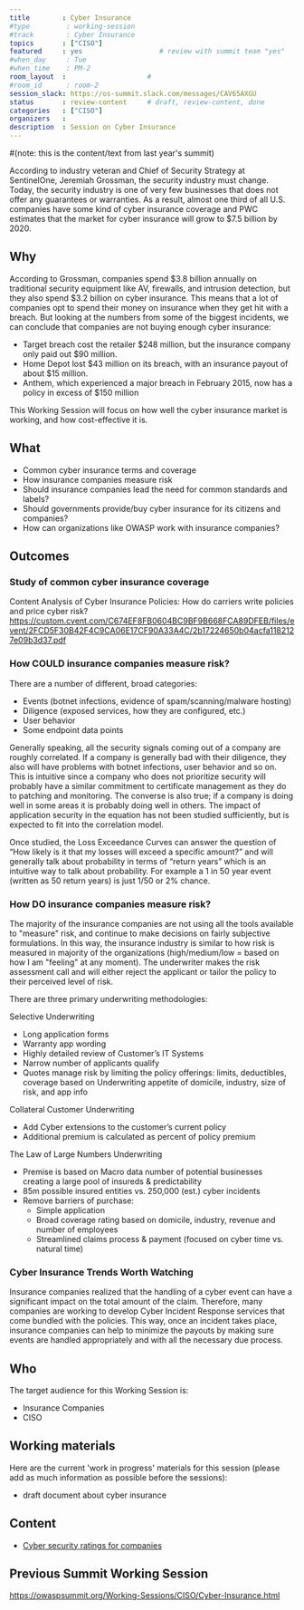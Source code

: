 ```yaml
---
title        : Cyber Insurance
#type         : working-session
#track        : Cyber Insurance
topics       : ["CISO"]
featured     : yes                   # review with summit team "yes"
#when_day     : Tue
#when_time    : PM-2
room_layout  :                    #
#room_id      : room-2
session_slack: https://os-summit.slack.com/messages/CAV65AXGU
status       : review-content     # draft, review-content, done
categories   : ["CISO"]
organizers   :
description  : Session on Cyber Insurance
---
```


#(note: this is the content/text from last year's summit)

According to industry veteran and Chief of Security Strategy at SentinelOne, Jeremiah Grossman, the security industry must change. Today, the security industry is one of very few businesses that does not offer any guarantees or warranties.
As a result, almost one third of all U.S. companies have some kind of cyber insurance coverage and PWC estimates that the market for cyber insurance will grow to $7.5 billion by 2020.

## Why

According to Grossman, companies spend $3.8 billion annually on traditional security equipment like AV, firewalls, and intrusion detection, but they also spend $3.2 billion on cyber insurance.
This means that a lot of companies opt to spend their money on insurance when they get hit with a breach. But looking at the numbers from some of the biggest incidents, we can conclude that companies are not buying enough cyber insurance:

- Target breach cost the retailer $248 million, but the insurance company only paid out $90 million.
- Home Depot lost $43 million on its breach, with an insurance payout of about $15 million.
- Anthem, which experienced a major breach in February 2015, now has a policy in excess of $150 million

This Working Session will focus on how well the cyber insurance market is working, and how cost-effective it is.


## What

 - Common cyber insurance terms and coverage
 - How insurance companies measure risk
 - Should insurance companies lead the need for common standards and labels?
 - Should governments provide/buy cyber insurance for its citizens and companies?
 - How can organizations like OWASP work with insurance companies?

## Outcomes

### Study of common cyber insurance coverage

Content Analysis of Cyber Insurance Policies: How do carriers write policies and price cyber risk?
https://custom.cvent.com/C674EF8FB0604BC9BF9B668FCA89DFEB/files/event/2FCD5F30B42F4C9CA06E17CF90A33A4C/2b17224650b04acfa1182127e09b3d37.pdf

### How COULD insurance companies measure risk?

There are a number of different, broad categories:
 - Events (botnet infections, evidence of spam/scanning/malware hosting)
 - Diligence (exposed services, how they are configured, etc.)
 - User behavior
 - Some endpoint data points

Generally speaking, all the security signals coming out of a company are roughly correlated.  If a company is generally bad with their diligence, they also will have problems with botnet infections, user behavior and so on.  This is intuitive since a company who does not prioritize security will probably have a similar commitment to certificate management as they do to patching and monitoring.  The converse is also true; if a company is doing well in some areas it is probably doing well in others. The impact of application security in the equation has not been studied sufficiently, but is expected to fit into the correlation model.

Once studied, the Loss Exceedance Curves can answer the question of “How likely is it that my losses will exceed a specific amount?” and will generally talk about probability in terms of “return years” which is an intuitive way to talk about probability.	 For example a 1 in 50 year event (written as 50 return years) is just 1/50 or 2% chance.

### How DO insurance companies measure risk?
The majority of the insurance companies are not using all the tools available to "measure" risk, and continue to make decisions on fairly subjective formulations.  In this way, the insurance industry is similar to how risk is measured in majority of the organizations (high/medium/low = based on how I am "feeling" at any moment).  The underwriter makes the risk assessment call and will either reject the applicant or tailor the policy to their perceived level of risk.

There are three primary underwriting methodologies:

Selective Underwriting
 - Long application forms
 - Warranty app wording
 - Highly detailed review of Customer’s IT Systems
 - Narrow number of applicants qualify
 - Quotes manage risk by limiting the policy offerings: limits, deductibles, coverage based on Underwriting appetite of domicile, industry, size of risk, and app info

Collateral Customer Underwriting
  - Add Cyber extensions to the customer’s current policy
  - Additional premium is calculated as percent of policy premium

The Law of Large Numbers Underwriting
 - Premise is based on Macro data number of potential businesses creating a large pool of insureds & predictability
 - 85m possible insured entities vs. 250,000 (est.) cyber incidents
 - Remove barriers of purchase:
    - Simple application
    - Broad coverage rating based on domicile, industry, revenue and number of employees
    - Streamlined claims process & payment (focused on cyber time vs. natural time)

### Cyber Insurance Trends Worth Watching
Insurance companies realized that the handling of a cyber event can have a significant impact on the total amount of the claim.  Therefore, many companies are working to develop Cyber Incident Response services that come bundled with the policies.  This way, once an incident takes place, insurance companies can help to minimize the payouts by making sure events are handled appropriately and with all the necessary due process.

## Who

The target audience for this Working Session is:

 - Insurance Companies
 - CISO

## Working materials

Here are the current 'work in progress' materials for this session (please add as much information as possible before the sessions):
- draft document about cyber insurance

## Content
- [Cyber security ratings for companies](https://www.ft.com/content/1cfd5d28-c26f-11e6-81c2-f57d90f6741a)

## Previous Summit Working Session

https://owaspsummit.org/Working-Sessions/CISO/Cyber-Insurance.html
